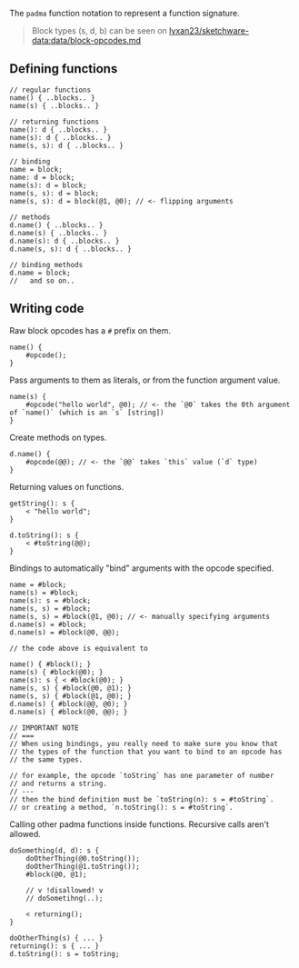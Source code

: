 The `padma` function notation to represent a function signature.

> Block types (s, d, b) can be seen on [Iyxan23/sketchware-data:data/block-opcodes.md](https://github.com/Iyxan23/sketchware-data/blob/main/data/block-opcodes.md)

## Defining functions

```text
// regular functions
name() { ..blocks.. }
name(s) { ..blocks.. }

// returning functions
name(): d { ..blocks.. }
name(s): d { ..blocks.. }
name(s, s): d { ..blocks.. }

// binding
name = block;
name: d = block;
name(s): d = block;
name(s, s): d = block;
name(s, s): d = block(@1, @0); // <- flipping arguments

// methods
d.name() { ..blocks.. }
d.name(s) { ..blocks.. }
d.name(s): d { ..blocks.. }
d.name(s, s): d { ..blocks.. }

// binding methods
d.name = block;
//   and so on..
```

## Writing code

Raw block opcodes has a `#` prefix on them.

```text
name() {
    #opcode();
}
```

Pass arguments to them as literals, or from the function argument value.

```text
name(s) {
    #opcode("hello world", @0); // <- the `@0` takes the 0th argument of `name()` (which is an `s` [string])
}
```

Create methods on types.

```text
d.name() {
    #opcode(@@); // <- the `@@` takes `this` value (`d` type)
}
```

Returning values on functions.

```text
getString(): s {
    < "hello world";
}

d.toString(): s {
    < #toString(@@);
}
```

Bindings to automatically "bind" arguments with the opcode specified.

```
name = #block;
name(s) = #block;
name(s): s = #block;
name(s, s) = #block;
name(s, s) = #block(@1, @0); // <- manually specifying arguments
d.name(s) = #block;
d.name(s) = #block(@0, @@);

// the code above is equivalent to

name() { #block(); }
name(s) { #block(@0); }
name(s): s { < #block(@0); }
name(s, s) { #block(@0, @1); }
name(s, s) { #block(@1, @0); }
d.name(s) { #block(@@, @0); }
d.name(s) { #block(@0, @@); }

// IMPORTANT NOTE
// ===
// When using bindings, you really need to make sure you know that
// the types of the function that you want to bind to an opcode has
// the same types.

// for example, the opcode `toString` has one parameter of number
// and returns a string.
// ---
// then the bind definition must be `toString(n): s = #toString`.
// or creating a method, `n.toString(): s = #toString`.
```

Calling other padma functions inside functions. Recursive calls aren't allowed.

```
doSomething(d, d): s {
    doOtherThing(@0.toString());
    doOtherThing(@1.toString());
    #block(@0, @1);

    // v !disallowed! v
    // doSometihng(..);

    < returning();
}

doOtherThing(s) { ... }
returning(): s { ... }
d.toString(): s = toString;
```